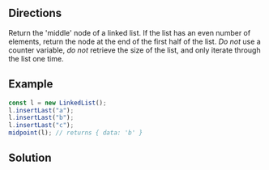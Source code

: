 ## Directions

Return the 'middle' node of a linked list. If the list has an even number of elements, return the node at the end of the first half of the list. _Do not_ use a counter variable, _do not_ retrieve the size of the list, and only iterate through the list one time.

## Example

```js
const l = new LinkedList();
l.insertLast("a");
l.insertLast("b");
l.insertLast("c");
midpoint(l); // returns { data: 'b' }
```

## Solution
